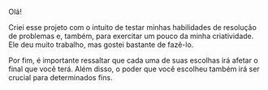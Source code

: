 Olá!

Criei esse projeto com o intuito de testar minhas habilidades de resolução de problemas e, também, para exercitar um pouco da minha criatividade. Ele deu muito trabalho, mas gostei bastante de fazê-lo.

Por fim, é importante ressaltar que cada uma de suas escolhas irá afetar o final que você terá. Além disso, o poder que você escolheu também irá ser crucial para determinados fins. 